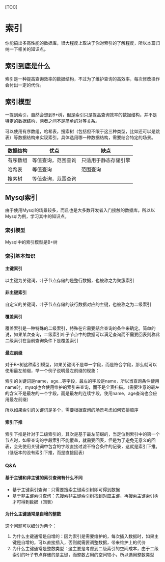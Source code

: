 [TOC]

# 索引

你能搞出多高性能的数据库，很大程度上取决于你对索引的了解程度，所以本篇归纳一下相关的知识点。

## 索引到底是什么

索引是一种提高查询效率的数据结构，不过为了维护查询的高效率，每次修改操作会付出一定的代价。

## 索引模型

一提到索引，自然会想到B+树，但是索引只是提高查询效率的数据结构，并不是特定的数据结构，两者之间不是简单的对等关系。

可以使用有序数组，哈希表，搜索树（包括但不限于这三种类型，比如还可以是跳表）等数据结构来实现索引，具体选用哪一种数据结构，需要结合特定的场景。

| 数据结构 | 优点               | 缺点                 |
| -------- | ------------------ | -------------------- |
| 有序数组 | 等值查询，范围查询 | 只适用于静态存储引擎 |
| 哈希表   | 等值查询           | 范围查询             |
| 搜索树   | 等值查询，范围查询 |                      |

## Mysql索引

由于使用Mysql的场景较多，而且也是大多数开发者入门接触的数据库，所以以Mysql为例，学习其中的知识点。

### 索引模型

Mysql中的索引模型是B+树

### 索引基本知识

#### 主键索引

以主键为关键词，叶子节点存储的是整行数据，也被称之为聚簇索引

#### 非主键索引

自定义的关键词，叶子节点存储的该行数据对应的主键，也被称之为二级索引

#### 覆盖索引

覆盖索引是一种特殊的二级索引，特殊在它需要结合查询的条件来确定。简单的说，如果某次查询，二级索引叶子节点中的数据可以满足查询而不需要回表则称此二级索引在当前查询条件下是覆盖索引

#### 最左前缀

对于B+树这种索引模型，如果关键词不是单一字段，而是符合字段，那么就可以使用最左前缀，举一个例子说明最左前缀的现象：

索引的关键词是name，age...等字段，最左的字段是name，所以当查询条件使用name时，mysql也会使用维护的索引来查询，而不是全表扫描。（需要注意的最左的含义不是最左的一个字段，而是最左的连续字段，使用name，age查询也会应用最左前缀）

所以如果索引的关键词是多个，需要根据查询的场景考虑如何安排顺序

#### 索引下推

索引下推是针对于二级索引的，其次是基于最左前缀的，当定位到索引中的第一个节点时，如果查询的字段索引不能覆盖，就需要回表，但是为了避免无意义的回表，会先使用关键词中包含的字段直接过滤不符合条件的记录，这就是索引下推。（低版本的没有索引下推，而是直接回表）

### Q&A

#### 基于主键和非主键的索引查询有什么不同

- 基于主键索引查询：只需要搜索主键索引树即可得到数据
- 基于非主键索引查询：先搜索非主键索引树找到对应主键，再搜索主键索引树才可得到数据（回表）

#### 为什么主键通常是自增的整数

这个问题可以细分为两个：

1. 为什么主键通常是自增的：因为索引是需要维护的，每次插入数据时，如果主键是自增的，可以直接插入，否则就需要调整数据，带来维护上的代价
2. 为什么主键通常是整数类型：这主要是考虑到二级索引的空间成本，由于二级索引的叶子节点存储的是主键，而整数占用的空间较小，所以选用整数类型









